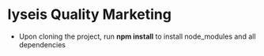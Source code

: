# Iyseis Quality Marketing

- Upon cloning the project, run **npm install** to install node_modules and all dependencies